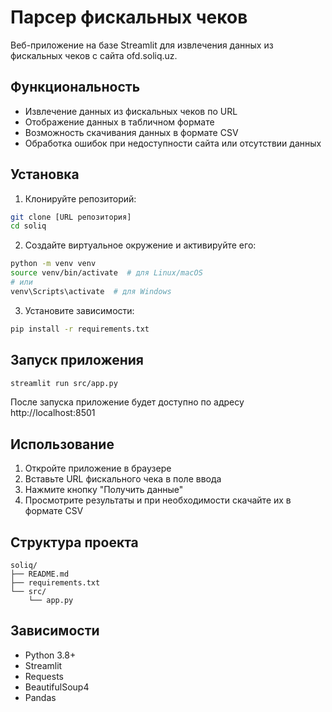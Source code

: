 # Парсер фискальных чеков

Веб-приложение на базе Streamlit для извлечения данных из фискальных чеков с сайта ofd.soliq.uz.

## Функциональность

- Извлечение данных из фискальных чеков по URL
- Отображение данных в табличном формате
- Возможность скачивания данных в формате CSV
- Обработка ошибок при недоступности сайта или отсутствии данных

## Установка

1. Клонируйте репозиторий:
```bash
git clone [URL репозитория]
cd soliq
```

2. Создайте виртуальное окружение и активируйте его:
```bash
python -m venv venv
source venv/bin/activate  # для Linux/macOS
# или
venv\Scripts\activate  # для Windows
```

3. Установите зависимости:
```bash
pip install -r requirements.txt
```

## Запуск приложения

```bash
streamlit run src/app.py
```

После запуска приложение будет доступно по адресу http://localhost:8501

## Использование

1. Откройте приложение в браузере
2. Вставьте URL фискального чека в поле ввода
3. Нажмите кнопку "Получить данные"
4. Просмотрите результаты и при необходимости скачайте их в формате CSV

## Структура проекта

```
soliq/
├── README.md
├── requirements.txt
└── src/
    └── app.py
```

## Зависимости

- Python 3.8+
- Streamlit
- Requests
- BeautifulSoup4
- Pandas 